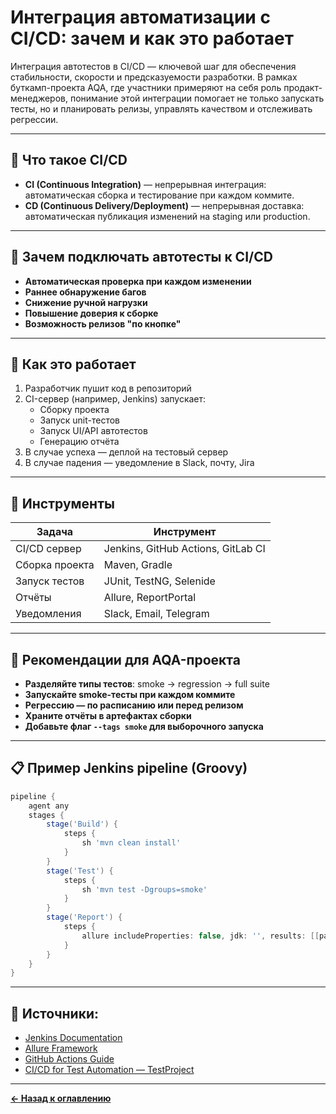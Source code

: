 # Интеграция автоматизации с CI/CD: зачем и как это работает

Интеграция автотестов в CI/CD — ключевой шаг для обеспечения стабильности, скорости и предсказуемости разработки. В рамках буткамп-проекта AQA, где участники примеряют на себя роль продакт-менеджеров, понимание этой интеграции помогает не только запускать тесты, но и планировать релизы, управлять качеством и отслеживать регрессии.

---

## 🚀 Что такое CI/CD

- **CI (Continuous Integration)** — непрерывная интеграция: автоматическая сборка и тестирование при каждом коммите.
- **CD (Continuous Delivery/Deployment)** — непрерывная доставка: автоматическая публикация изменений на staging или production.

---

## 🧪 Зачем подключать автотесты к CI/CD

- **Автоматическая проверка при каждом изменении**
- **Раннее обнаружение багов**
- **Снижение ручной нагрузки**
- **Повышение доверия к сборке**
- **Возможность релизов "по кнопке"**

---

## 🔁 Как это работает

1. Разработчик пушит код в репозиторий
2. CI-сервер (например, Jenkins) запускает:
    - Сборку проекта
    - Запуск unit-тестов
    - Запуск UI/API автотестов
    - Генерацию отчёта
3. В случае успеха — деплой на тестовый сервер
4. В случае падения — уведомление в Slack, почту, Jira

---

## 🧰 Инструменты

| Задача                  | Инструмент               |
|-------------------------|--------------------------|
| CI/CD сервер            | Jenkins, GitHub Actions, GitLab CI |
| Сборка проекта          | Maven, Gradle            |
| Запуск тестов           | JUnit, TestNG, Selenide  |
| Отчёты                  | Allure, ReportPortal     |
| Уведомления             | Slack, Email, Telegram   |

---

## 🧠 Рекомендации для AQA-проекта

- **Разделяйте типы тестов**: smoke → regression → full suite
- **Запускайте smoke-тесты при каждом коммите**
- **Регрессию — по расписанию или перед релизом**
- **Храните отчёты в артефактах сборки**
- **Добавьте флаг `--tags smoke` для выборочного запуска**

---

## 📋 Пример Jenkins pipeline (Groovy)

```groovy
pipeline {
    agent any
    stages {
        stage('Build') {
            steps {
                sh 'mvn clean install'
            }
        }
        stage('Test') {
            steps {
                sh 'mvn test -Dgroups=smoke'
            }
        }
        stage('Report') {
            steps {
                allure includeProperties: false, jdk: '', results: [[path: 'target/allure-results']]
            }
        }
    }
}
```

---

## 🔗 Источники:

- [Jenkins Documentation](https://www.jenkins.io/doc/)
- [Allure Framework](https://docs.qameta.io/allure/)
- [GitHub Actions Guide](https://docs.github.com/en/actions)
- [CI/CD for Test Automation — TestProject](https://blog.testproject.io/2020/03/09/ci-cd-for-test-automation/)

---
[**← Назад к оглавлению**](README.md)
